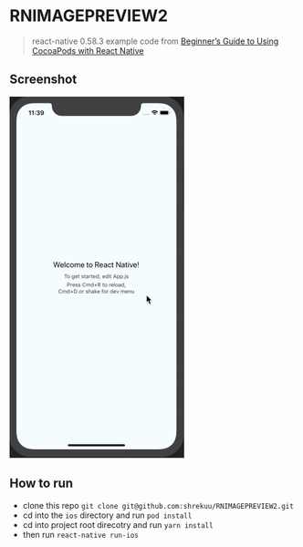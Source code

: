 # RNIMAGEPREVIEW2

> react-native 0.58.3 example code from [Beginner’s Guide to Using CocoaPods with React Native](https://shift.infinite.red/beginner-s-guide-to-using-cocoapods-with-react-native-46cb4d372995)

## Screenshot

![screenshot](/screenshot.gif)

## How to run

* clone this repo `git clone git@github.com:shrekuu/RNIMAGEPREVIEW2.git`
* cd into the `ios` directory and run `pod install`
* cd into project root direcotry and run `yarn install`
* then run `react-native run-ios`
